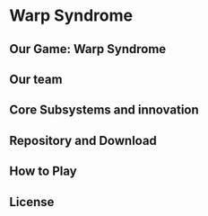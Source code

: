 # Warp Syndrome
## Our Game: Warp Syndrome
## Our team
## Core Subsystems and innovation
## Repository and Download
## How to Play
## License
